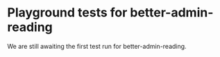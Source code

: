 # Playground tests for better-admin-reading
We are still awaiting the first test run for better-admin-reading.
